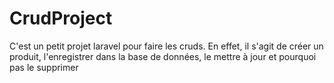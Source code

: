 # CrudProject
C'est un petit projet laravel pour faire les cruds. En effet, il s'agit de créer un produit, l'enregistrer dans la base de données, le mettre à jour et pourquoi pas le supprimer
